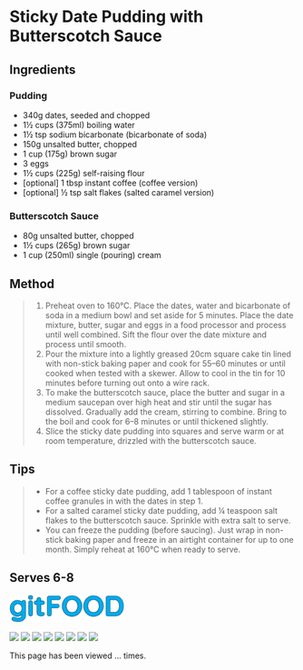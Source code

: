 # Sticky Date Pudding with Butterscotch Sauce

## Ingredients

### Pudding

- 340g dates, seeded and chopped
- 1½ cups (375ml) boiling water
- 1½ tsp sodium bicarbonate (bicarbonate of soda)
- 150g unsalted butter, chopped
- 1 cup (175g) brown sugar
- 3 eggs
- 1½ cups (225g) self-raising flour
- [optional] 1 tbsp instant coffee (coffee version)
- [optional] ½ tsp salt flakes (salted caramel version)

### Butterscotch Sauce

- 80g unsalted butter, chopped
- 1½ cups (265g) brown sugar
- 1 cup (250ml) single (pouring) cream

## Method

> 1. Preheat oven to 160°C. Place the dates, water and bicarbonate of soda in a medium bowl and set aside for 5 minutes. Place the date mixture, butter, sugar and eggs in a food processor and process until well combined. Sift the flour over the date mixture and process until smooth. 
> 1. Pour the mixture into a lightly greased 20cm square cake tin lined with non-stick baking paper and cook for 55–60 minutes or until cooked when tested with a skewer. Allow to cool in the tin for 10 minutes before turning out onto a wire rack. 
> 1. To make the butterscotch sauce, place the butter and sugar in a medium saucepan over high heat and stir until the sugar has dissolved. Gradually add the cream, stirring to combine. Bring to the boil and cook for 6–8 minutes or until thickened slightly. 
> 1. Slice the sticky date pudding into squares and serve warm or at room temperature, drizzled with the butterscotch sauce.

## Tips

> - For a coffee sticky date pudding, add 1 tablespoon of instant coffee granules in with the dates in step 1. 
> - For a salted caramel sticky date pudding, add ¼ teaspoon salt flakes to the butterscotch sauce. Sprinkle with extra salt to serve. 
> - You can freeze the pudding (before saucing). Just wrap in non-stick baking paper and freeze in an airtight container for up to one month. Simply reheat at 160°C when ready to serve.

## Serves 6-8

<img src="../images/logo_sm.png" width="40%" />

<img src="https://img.shields.io/badge/amazing-blue.svg" /> <img src="https://img.shields.io/badge/baked-blue.svg" /> <img src="https://img.shields.io/badge/british-blue.svg" /> <img src="https://img.shields.io/badge/coffee-blue.svg" /> <img src="https://img.shields.io/badge/dairy-blue.svg" /> <img src="https://img.shields.io/badge/dessert-blue.svg" /> <img src="https://img.shields.io/badge/stovetop-blue.svg" /> <img src="https://img.shields.io/badge/vegetarian-blue.svg" /> 

<p>This page has been viewed <span id="counter">...</span> times.</p>

<script src="../assets/js/pageviews.js"></script>